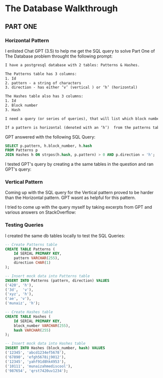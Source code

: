 # The Database Walkthrough

## PART ONE


### Horizontal Pattern
I enlisted Chat GPT (3.5) to help me get the SQL query to solve Part One of The Database problem throught the following prompt:

```txt
I have a postgresql database with 2 tables: Patterns & Hashes.

The Patterns table has 3 columns:
1. Id
2. pattern - a string of characters 
3. direction - has either ‘v’ (vertical ) or ‘h’ (horizontal)

The Hashes table also has 3 columns:
1. Id
2. Block number
3. Hash 

I need a query (or series of queries), that will list which block number ( 'block' column from 'hashes' table) matches each pattern in the patterns table.

If a pattern is horizontal (denoted with an ‘h’)  from the patterns table, the pattern must appear as a substring of one of the hashes for that block.
```

GPT answered with the following SQL Query:
```SQL
SELECT p.pattern, h.block_number, h.hash
FROM Patterns p
JOIN Hashes h ON strpos(h.hash, p.pattern) > 0 AND p.direction = 'h';
```

I tested GPT's query by creating a the same tables in the question and ran GPT's query:


### Vertical Pattern

Coming up with the SQL query for the Vertical pattern proved to be harder than the Horizontal pattern. GPT wasnt as helpful for this pattern. 

I tried to come up with the query myself by taking excerpts from GPT and various answers on StackOverflow:




### Testing Queries

I created the same db tables locally to test the SQL Queries:


```SQL
-- Create Patterns table
CREATE TABLE Patterns (
    Id SERIAL PRIMARY KEY,
    pattern VARCHAR(255),
    direction CHAR(1)
);

-- Insert mock data into Patterns table
INSERT INTO Patterns (pattern, direction) VALUES
('420', 'h'),
('3d',  'v'),
('xyz', 'h'),
('ae', 'v'),
('munaiz', 'h');

-- Create Hashes table
CREATE TABLE Hashes (
    Id SERIAL PRIMARY KEY,
    block_number VARCHAR(255),
    hash VARCHAR(255)
);

-- Insert mock data into Hashes table
INSERT INTO Hashes (block_number, hash) VALUES
('12345', 'abcd1234ef5678'),
('67890', 'efgh5678ij9012'),
('12345', 'yahf91d8hk4953'),
('10111', 'munaizahmediscool'),
('987654', 'qrst7420uv1234');
```

